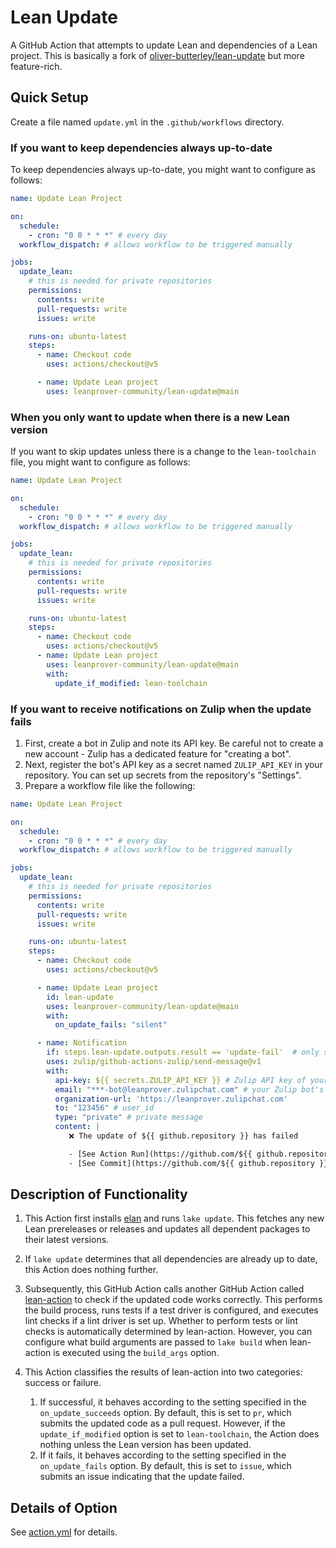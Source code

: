 # Lean Update

A GitHub Action that attempts to update Lean and dependencies of a Lean project. This is basically a fork of [oliver-butterley/lean-update](https://github.com/oliver-butterley/lean-update) but more feature-rich.

## Quick Setup

Create a file named `update.yml` in the `.github/workflows` directory.

### If you want to keep dependencies always up-to-date

To keep dependencies always up-to-date, you might want to configure as follows:

```yml
name: Update Lean Project

on:
  schedule:
    - cron: "0 0 * * *" # every day
  workflow_dispatch: # allows workflow to be triggered manually

jobs:
  update_lean:
    # this is needed for private repositories
    permissions:
      contents: write
      pull-requests: write
      issues: write

    runs-on: ubuntu-latest
    steps:
      - name: Checkout code
        uses: actions/checkout@v5

      - name: Update Lean project
        uses: leanprover-community/lean-update@main
```

### When you only want to update when there is a new Lean version

If you want to skip updates unless there is a change to the `lean-toolchain` file, you might want to configure as follows:

```yml
name: Update Lean Project

on:
  schedule:
    - cron: "0 0 * * *" # every day
  workflow_dispatch: # allows workflow to be triggered manually

jobs:
  update_lean:
    # this is needed for private repositories
    permissions:
      contents: write
      pull-requests: write
      issues: write

    runs-on: ubuntu-latest
    steps:
      - name: Checkout code
        uses: actions/checkout@v5
      - name: Update Lean project
        uses: leanprover-community/lean-update@main
        with:
          update_if_modified: lean-toolchain
```

### If you want to receive notifications on Zulip when the update fails

1. First, create a bot in Zulip and note its API key. Be careful not to create a new account - Zulip has a dedicated feature for "creating a bot".
2. Next, register the bot's API key as a secret named `ZULIP_API_KEY` in your repository. You can set up secrets from the repository's "Settings".
3. Prepare a workflow file like the following:

```yml
name: Update Lean Project

on:
  schedule:
    - cron: "0 0 * * *" # every day
  workflow_dispatch: # allows workflow to be triggered manually

jobs:
  update_lean:
    # this is needed for private repositories
    permissions:
      contents: write
      pull-requests: write
      issues: write

    runs-on: ubuntu-latest
    steps:
      - name: Checkout code
        uses: actions/checkout@v5

      - name: Update Lean project
        id: lean-update
        uses: leanprover-community/lean-update@main
        with:
          on_update_fails: "silent"

      - name: Notification
        if: steps.lean-update.outputs.result == 'update-fail'  # only send a message when the update fails
        uses: zulip/github-actions-zulip/send-message@v1
        with:
          api-key: ${{ secrets.ZULIP_API_KEY }} # Zulip API key of your bot
          email: "***-bot@leanprover.zulipchat.com" # your Zulip bot's email
          organization-url: 'https://leanprover.zulipchat.com'
          to: "123456" # user_id
          type: "private" # private message
          content: |
             ❌ The update of ${{ github.repository }} has failed

             - [See Action Run](https://github.com/${{ github.repository }}/actions/runs/${{ github.run_id }})
             - [See Commit](https://github.com/${{ github.repository }}/commit/${{ github.sha }})
```

## Description of Functionality

1. This Action first installs [elan](https://github.com/leanprover/elan) and runs `lake update`. This fetches any new Lean prereleases or releases and updates all dependent packages to their latest versions.

1. If `lake update` determines that all dependencies are already up to date, this Action does nothing further.

1. Subsequently, this GitHub Action calls another GitHub Action called [lean-action](https://github.com/leanprover/lean-action) to check if the updated code works correctly. This performs the build process, runs tests if a test driver is configured, and executes lint checks if a lint driver is set up. Whether to perform tests or lint checks is automatically determined by lean-action. However, you can configure what build arguments are passed to `lake build` when lean-action is executed using the `build_args` option.

1. This Action classifies the results of lean-action into two categories: success or failure.
    1. If successful, it behaves according to the setting specified in the `on_update_succeeds` option. By default, this is set to `pr`, which submits the updated code as a pull request. However, if the `update_if_modified` option is set to `lean-toolchain`, the Action does nothing unless the Lean version has been updated.
    1. If it fails, it behaves according to the setting specified in the `on_update_fails` option. By default, this is set to `issue`, which submits an issue indicating that the update failed.

## Details of Option

See [action.yml](./action.yml) for details.